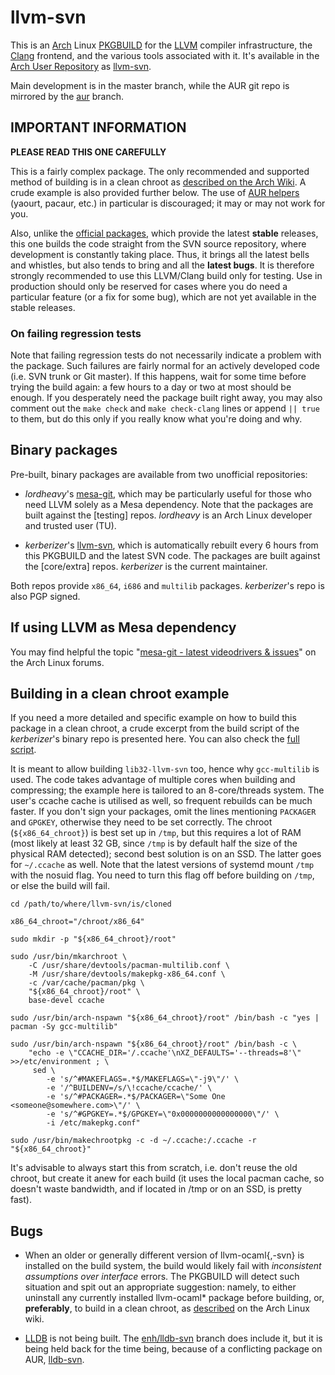 # llvm-svn

This is an [Arch](https://www.archlinux.org/) Linux [PKGBUILD](https://wiki.archlinux.org/index.php/Creating_packages) for the [LLVM](http://llvm.org/) compiler infrastructure, the [Clang](http://clang.llvm.org/) frontend, and the various tools associated with it. It's available in the [Arch User Repository](https://wiki.archlinux.org/index.php/Arch_User_Repository) as [llvm-svn](https://aur.archlinux.org/pkgbase/llvm-svn/).

Main development is in the master branch, while the AUR git repo is mirrored by the [aur](https://github.com/kerberizer/llvm-svn/tree/aur) branch.

## IMPORTANT INFORMATION

**PLEASE READ THIS ONE CAREFULLY**

This is a fairly complex package. The only recommended and supported method of building is in a clean chroot as [described on the Arch Wiki](https://wiki.archlinux.org/index.php/DeveloperWiki:Building_in_a_Clean_Chroot). A crude example is also provided further below. The use of [AUR helpers](https://wiki.archlinux.org/index.php/AUR_helpers) (yaourt, pacaur, etc.) in particular is discouraged; it may or may not work for you.

Also, unlike the [official packages](https://www.archlinux.org/packages/?sort=&repo=Extra&q=llvm&maintainer=&flagged=), which provide the latest **stable** releases, this one builds the code straight from the SVN source repository, where development is constantly taking place. Thus, it brings all the latest bells and whistles, but also tends to bring and all the **latest bugs**. It is therefore strongly recommended to use this LLVM/Clang build only for testing. Use in production should only be reserved for cases where you do need a particular feature (or a fix for some bug), which are not yet available in the stable releases.

### On failing regression tests

Note that failing regression tests do not necessarily indicate a problem with the package. Such failures are fairly normal for an actively developed code (i.e. SVN trunk or Git master). If this happens, wait for some time before trying the build again: a few hours to a day or two at most should be enough. If you desperately need the package built right away, you may also comment out the `make check` and `make check-clang` lines or append `|| true` to them, but do this only if you really know what you're doing and why.

## Binary packages

Pre-built, binary packages are available from two unofficial repositories:

- _lordheavy_'s [mesa-git](https://wiki.archlinux.org/index.php/Unofficial_user_repositories#mesa-git), which may be particularly useful for those who need LLVM solely as a Mesa dependency. Note that the packages are built against the [testing] repos. _lordheavy_ is an Arch Linux developer and trusted user (TU).

- _kerberizer_'s [llvm-svn](https://wiki.archlinux.org/index.php/Unofficial_user_repositories#llvm-svn), which is automatically rebuilt every 6 hours from this PKGBUILD and the latest SVN code. The packages are built against the [core/extra] repos. _kerberizer_ is the current maintainer.

Both repos provide `x86_64`, `i686` and `multilib` packages. _kerberizer_'s repo is also PGP signed.

## If using LLVM as Mesa dependency

You may find helpful the topic "[mesa-git - latest videodrivers & issues](https://bbs.archlinux.org/viewtopic.php?id=212819)" on the Arch Linux forums.

## Building in a clean chroot example

If you need a more detailed and specific example on how to build this package in a clean chroot, a crude excerpt from the build script of the _kerberizer_'s binary repo is presented here. You can also check the [full script](https://github.com/kerberizer/pkg-rebuild-llvm).

It is meant to allow building `lib32-llvm-svn` too, hence why `gcc-multilib` is used. The code takes advantage of multiple cores when building and compressing; the example here is tailored to an 8-core/threads system. The user's ccache cache is utilised as well, so frequent rebuilds can be much faster. If you don't sign your packages, omit the lines mentioning `PACKAGER` and `GPGKEY`, otherwise they need to be set correctly. The chroot (`${x86_64_chroot}`) is best set up in `/tmp`, but this requires a lot of RAM (most likely at least 32 GB, since `/tmp` is by default half the size of the physical RAM detected); second best solution is on an SSD. The latter goes for `~/.ccache` as well. Note that the latest versions of systemd mount `/tmp` with the nosuid flag. You need to turn this flag off before building on `/tmp`, or else the build will fail.

```shell
cd /path/to/where/llvm-svn/is/cloned

x86_64_chroot="/chroot/x86_64"

sudo mkdir -p "${x86_64_chroot}/root"

sudo /usr/bin/mkarchroot \
    -C /usr/share/devtools/pacman-multilib.conf \
    -M /usr/share/devtools/makepkg-x86_64.conf \
    -c /var/cache/pacman/pkg \
    "${x86_64_chroot}/root" \
    base-devel ccache

sudo /usr/bin/arch-nspawn "${x86_64_chroot}/root" /bin/bash -c "yes | pacman -Sy gcc-multilib"

sudo /usr/bin/arch-nspawn "${x86_64_chroot}/root" /bin/bash -c \
    "echo -e \"CCACHE_DIR='/.ccache'\nXZ_DEFAULTS='--threads=8'\" >>/etc/environment ; \
     sed \
        -e 's/^#MAKEFLAGS=.*$/MAKEFLAGS=\"-j9\"/' \
        -e '/^BUILDENV=/s/\!ccache/ccache/' \
        -e 's/^#PACKAGER=.*$/PACKAGER=\"Some One <someone@somewhere.com>\"/' \
        -e 's/^#GPGKEY=.*$/GPGKEY=\"0x0000000000000000\"/' \
        -i /etc/makepkg.conf"

sudo /usr/bin/makechrootpkg -c -d ~/.ccache:/.ccache -r "${x86_64_chroot}"
```

It's advisable to always start this from scratch, i.e. don't reuse the old chroot, but create it anew for each build (it uses the local pacman cache, so doesn't waste bandwidth, and if located in /tmp or on an SSD, is pretty fast).

## Bugs

* When an older or generally different version of llvm-ocaml{,-svn} is installed on the build system, the build would likely fail with _inconsistent assumptions over interface_ errors. The PKGBUILD will detect such situation and spit out an appropriate suggestion: namely, to either uninstall any currently installed llvm-ocaml* package before building, or, __preferably__, to build in a clean chroot, as [described](https://wiki.archlinux.org/index.php/DeveloperWiki:Building_in_a_Clean_Chroot) on the Arch Linux wiki.

* [LLDB](http://lldb.llvm.org/) is not being built. The  [enh/lldb-svn](https://github.com/kerberizer/llvm-svn/tree/lldb-svn) branch does include it, but it is being held back for the time being, because of a conflicting package on AUR, [lldb-svn](https://aur.archlinux.org/packages/lldb-svn/).
